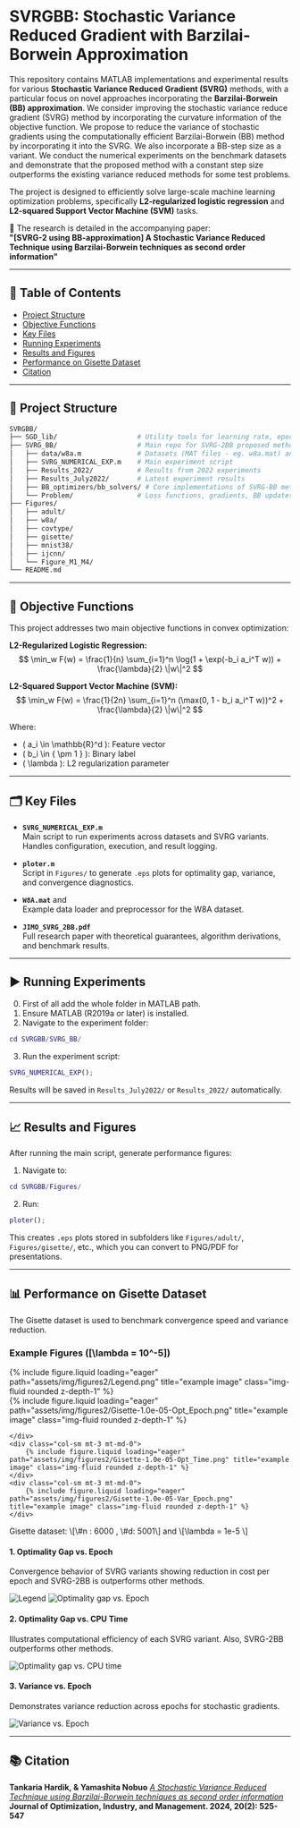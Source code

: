
# SVRGBB: Stochastic Variance Reduced Gradient with Barzilai-Borwein Approximation

This repository contains MATLAB implementations and experimental results for various **Stochastic Variance Reduced Gradient (SVRG)** methods, with a particular focus on novel approaches incorporating the **Barzilai-Borwein (BB) approximation**. We consider improving the stochastic variance reduce gradient (SVRG) method by incorporating the curvature information of the objective function. We propose to reduce the variance of stochastic gradients using the computationally efficient Barzilai-Borwein (BB) method by incorporating it into the SVRG. We also incorporate a BB-step size as a variant. We conduct the numerical experiments on the benchmark datasets and demonstrate that the proposed method with a constant step size outperforms the existing variance reduced methods for some test problems.

The project is designed to efficiently solve large-scale machine learning optimization problems, specifically **L2-regularized logistic regression** and **L2-squared Support Vector Machine (SVM)** tasks.

📄 The research is detailed in the accompanying paper:  
**"[SVRG-2 using BB-approximation] A Stochastic Variance Reduced Technique using Barzilai-Borwein techniques as second order information"**

---

## 📂 Table of Contents
- [Project Structure](#project-structure)
- [Objective Functions](#objective-functions)
- [Key Files](#key-files)
- [Running Experiments](#running-experiments)
- [Results and Figures](#results-and-figures)
- [Performance on Gisette Dataset](#performance-on-gisette-dataset)
- [Citation](#citation)

---

## 📁 Project Structure

```bash
SVRGBB/
├── SGD_lib/                    # Utility tools for learning rate, epochs, etc.
├── SVRG_BB/                    # Main repo for SVRG-2BB proposed method
│   ├── data/w8a.m              # Datasets (MAT files - eg. w8a.mat) and data loaders(w8a.m)
│   ├── SVRG_NUMERICAL_EXP.m    # Main experiment script
│   ├── Results_2022/           # Results from 2022 experiments
│   ├── Results_July2022/       # Latest experiment results
│   ├── BB_optimizers/bb_solvers/ # Core implementations of SVRG-BB methods
│   └── Problem/                # Loss functions, gradients, BB updates
├── Figures/
│   ├── adult/
│   ├── w8a/
│   ├── covtype/
│   ├── gisette/
│   ├── mnist38/
│   ├── ijcnn/
│   └── Figure_M1_M4/
└── README.md
```

---

## 🧮 Objective Functions

This project addresses two main objective functions in convex optimization:

**L2-Regularized Logistic Regression:**
$$
\min_w F(w) = \frac{1}{n} \sum_{i=1}^n \log(1 + \exp(-b_i a_i^T w)) + \frac{\lambda}{2} \|w\|^2
$$

**L2-Squared Support Vector Machine (SVM):**
$$
\min_w F(w) = \frac{1}{2n} \sum_{i=1}^n (\max(0, 1 - b_i a_i^T w))^2 + \frac{\lambda}{2} \|w\|^2
$$

Where:
- \( a_i \in \mathbb{R}^d \): Feature vector  
- \( b_i \in \{ \pm 1 \} \): Binary label  
- \( \lambda \): L2 regularization parameter

---

## 🗂️ Key Files

- **`SVRG_NUMERICAL_EXP.m`**  
  Main script to run experiments across datasets and SVRG variants. Handles configuration, execution, and result logging.

- **`ploter.m`**  
  Script in `Figures/` to generate `.eps` plots for optimality gap, variance, and convergence diagnostics.

- **`W8A.mat`** and  
  Example data loader and preprocessor for the W8A dataset.

- **`JIMO_SVRG_2BB.pdf`**  
  Full research paper with theoretical guarantees, algorithm derivations, and benchmark results.

---

## ▶️ Running Experiments
0. First of all add the whole folder in MATLAB path.
1. Ensure MATLAB (R2019a or later) is installed.
2. Navigate to the experiment folder:

```matlab
cd SVRGBB/SVRG_BB/
```

3. Run the experiment script:

```matlab
SVRG_NUMERICAL_EXP();
```

Results will be saved in `Results_July2022/` or `Results_2022/` automatically.

---

## 📈 Results and Figures

After running the main script, generate performance figures:

1. Navigate to:

```matlab
cd SVRGBB/Figures/
```

2. Run:

```matlab
ploter();
```

This creates `.eps` plots stored in subfolders like `Figures/adult/`, `Figures/gisette/`, etc., which you can convert to PNG/PDF for presentations.

---

## 📊 Performance on Gisette Dataset

The Gisette dataset is used to benchmark convergence speed and variance reduction.

### Example Figures (\[\lambda = 10^-5\])


<div class="row">
    <div class="col-sm mt-3 mt-md-0">
        {% include figure.liquid loading="eager" path="assets/img/figures2/Legend.png" title="example image" class="img-fluid rounded z-depth-1" %}
    </div>
</div>
<div class="row">
    <div class="col-sm mt-3 mt-md-0">
        {% include figure.liquid loading="eager" path="assets/img/figures2/Gisette-1.0e-05-Opt_Epoch.png" title="example image" class="img-fluid rounded z-depth-1" %}

    </div>
    <div class="col-sm mt-3 mt-md-0">
        {% include figure.liquid loading="eager" path="assets/img/figures2/Gisette-1.0e-05-Opt_Time.png" title="example image" class="img-fluid rounded z-depth-1" %}
    </div>
    <div class="col-sm mt-3 mt-md-0">
        {% include figure.liquid loading="eager" path="assets/img/figures2/Gisette-1.0e-05-Var_Epoch.png" title="example image" class="img-fluid rounded z-depth-1" %}
    </div>
</div>
<div class="caption">
Gisette dataset: \[\#n : 6000 , \#d: 5001\] and  \[\lambda = 1e-5 \]
</div>

#### 1. Optimality Gap vs. Epoch
Convergence behavior of SVRG variants showing reduction in cost per epoch and SVRG-2BB is outperforms other methods.

![Legend](Figures/Legend.png)
![Optimality gap vs. Epoch](Figures/Gisette-1.0e-05-Opt_Epoch.png)

#### 2. Optimality Gap vs. CPU Time
Illustrates computational efficiency of each SVRG variant. Also, SVRG-2BB outperforms other methods.

![Optimality gap vs. CPU time](Figures/Gisette-1.0e-05-Opt_Time.png)


#### 3. Variance vs. Epoch
Demonstrates variance reduction across epochs for stochastic gradients.

![Variance vs. Epoch](Figures/Gisette-1.0e-05-Var_Epoch.png)

---

## 📚 Citation

**Tankaria Hardik, & Yamashita Nobuo**
*[A Stochastic Variance Reduced Technique using Barzilai-Borwein techniques as second order information](https://www.aimsciences.org/article/doi/10.3934/jimo.2023089)*  
**Journal of Optimization, Industry, and Management. 2024, 20(2): 525-547**
